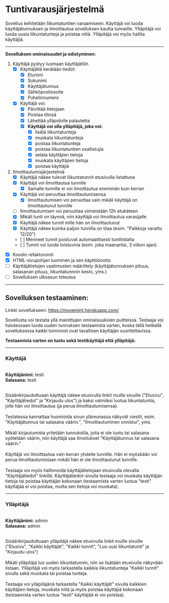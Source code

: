 # Tuntivarausjärjestelmä

Sovellus kehitetään liikuntatuntien varaamiseen. Käyttäjä voi luoda käyttäjätunnuksen ja ilmoittautua sovelluksen kautta tunneille. Ylläpitäjä voi luoda uusia liikuntatunteja ja poistaa niitä. Ylläpitäjä voi myös hallita käyttäjiä.

<hr>

<b>Sovelluksen ominaisuudet ja edistyminen:</b>

1. Käyttäjä pystyy luomaan käyttäjätilin
   - [x] Käyttäjältä kerätään tiedot:
     - [x] Etunimi
     - [x] Sukunimi
     - [x] Käyttäjätunnus
     - [x] Sähköpostiosoite
     - [x] Puhelinnumero
   - [x] Käyttäjä voi:
      - [x] Päivittää tietojaan
      - [x] Poistaa tilinsä
      - [x] Lähettää ylläpidolle palautetta
      - [x] <b>Käyttäjä voi olla ylläpitäjä, joka voi:</b>
        - [x] lisätä liikuntatunteja
        - [x] muokata liikuntatunteja
        - [x] poistaa liikuntatunteja
        - [x] poistaa liikuntatuntien osallistujia
        - [x] selata käyttäjien tietoja
        - [x] muokata käyttäjien tietoja
        - [x] poistaa käyttäjiä

2. Ilmoittautumisjärjestelmä
   - [x] Käyttäjä näkee tulevat liikuntatunnit etusivulla listattuna 
   - [x] Käyttäjä voi ilmoittautua tunnille
     - [x] Samalle tunnille ei voi ilmoittautua enemmän kuin kerran
   - [x] Käyttäjä voi peruuttaa ilmoittautumisensa
     - [x] Ilmoittautumisen voi peruuttaa vain mikäli käyttäjä on ilmoittautunut tunnille
   - [ ] Ilmoittautumisen voi peruuttaa viimeistään 12h etukäteen
   - [x] Mikäli tunti on täynnä, niin käyttäjä voi ilmoittautua varasijalle
   - [x] Käyttäjä näkee tunnit mille hän on ilmoittautunut
   - [x] Käyttäjä näkee kuinka paljon tunnilla on tilaa (esim. "Paikkoja varattu 12/20")
   - [ ] Menneet tunnit poistuvat automaattisesti tuntilistalta
   - [ ] Tunnit voi luoda toistuvina (esim. joka maanantai, 3 viikon ajan)
- [x] Koodin refaktorointi
- [x] HTML-sivupohjan luominen ja sen käyttöönotto
- [ ] Käyttäjätietojen vaatimusten määrittely (käyttäjätunnuksen pituus, salasanan pituus, liikuntatunnnin kesto, yms.)
- [ ] Sovelluksen ulkoasun toteutus

<hr>
<h2>Sovelluksen testaaminen:</h2>

Linkki sovellukseen: https://movemint.herokuapp.com/

Sovellusta voi testata yllä mainittujen ominaisuuksien puitteissa. Testaaja voi halutessaan luoda uuden tunnuksen testaamista varten, koska tällä hetkellä sovelluksessa kaikki toiminnot ovat tavallisen käyttäjän suoritettavissa.<br>

<b>Testaamista varten on luotu sekä testikäyttäjä että ylläpitäjä:</b> 
<hr>
<h3>Käyttäjä</h3>
<br>
<b>Käyttäjänimi:</b> testi<br>
<b>Salasana:</b> testi<br /><br />

Sisäänkirjauduttuaan käyttäjä näkee etusivulla linkit muille sivuille ("Etusivu", "Käyttäjätiedot" ja "Kirjaudu ulos") ja kaksi valmiiksi luotua liikuntatuntia, jolle hän voi ilmoittautua (ja perua ilmoittautumisensa).<br /><br />
Testatessa kannattaa huomioida sivun yläreunassa näkyvät viestit, esim. "Käyttäjätunnus tai salasana väärin.", "Ilmoittautuminen onnistui", yms.<br /><br />
Mikäli kirjautumista yritetään tunnuksilla, joita ei ole luotu tai salasana syötetään väärin, niin käyttäjä saa ilmoitukset "Käyttäjätunnus tai salasana väärin."<br /><br />
Käyttäjä voi ilmoittautua vain kerran yhdelle tunnille. Hän ei myöskään voi perua ilmoittautumistaan mikäli hän ei ole ilmoittautunut tunnille.<br /><br />
Testaaja voi myös hallinnoida käyttäjätietojaan etusivulla olevalla "Käyttäjätiedot" linkillä. Käyttäjätiedot-sivulla testaaja voi muokata käyttäjän tietoja tai poistaa käyttäjän kokonaan (testaamista varten luotua "testi" käyttäjää ei voi poistaa, mutta sen tietoja voi muokata).
<hr>
<h3>Ylläpitäjä</h3>
<br>
<b>Käyttäjänimi:</b> admin<br>
<b>Salasana:</b> admin<br /><br />

Sisäänkirjauduttuaan ylläpitäjä näkee etusivulla linkit muille sivuille ("Etusivu", "Kaikki käyttäjät", "Kaikki tunnit", "Luo uusi liikuntatunti" ja "Kirjaudu ulos")<br /><br />
Mikäli ylläpitäjä luo uuden liikuntatunnin, niin se lisätään etusivulla näkyvään listaan. Ylläpitäjä voi myös tarkastella kaikkia liikuntatunteja "Kaikki tunnit" sivulla sekä muokata tai poistaa tunteja.<br /><br />
Testaaja voi ylläpitäjänä tarkastella "Kaikki käyttäjät" sivulla kaikkien käyttäjien tietoja, muokata niitä ja myös poistaa käyttäjiä kokonaan (testaamista varten luotua "testi" käyttäjää ei voi poistaa).
